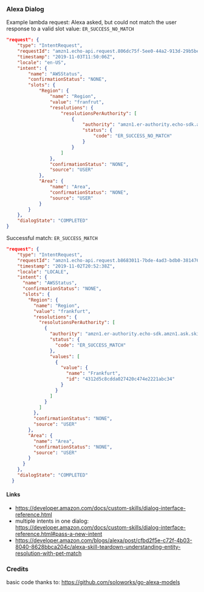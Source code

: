 ### Alexa Dialog
Example lambda request: Alexa asked, but could not match the user response to a valid slot value: `ER_SUCCESS_NO_MATCH`
```json
"request": {
    "type": "IntentRequest",
    "requestId": "amzn1.echo-api.request.806dc75f-5ee0-44a2-913d-29b5be44ad54",
    "timestamp": "2019-11-03T11:50:06Z",
    "locale": "en-US",
    "intent": {
        "name": "AWSStatus",
        "confirmationStatus": "NONE",
        "slots": {
            "Region": {
                "name": "Region",
                "value": "franfrut",
                "resolutions": {
                    "resolutionsPerAuthority": [
                        {
                            "authority": "amzn1.er-authority.echo-sdk.amzn1.ask.skill.8f065707-2c82-49b4-a78f-6a1fba6c8bae.AWSRegion",
                            "status": {
                                "code": "ER_SUCCESS_NO_MATCH"
                            }
                        }
                    ]
                },
                "confirmationStatus": "NONE",
                "source": "USER"
            },
            "Area": {
                "name": "Area",
                "confirmationStatus": "NONE",
                "source": "USER"
            }
        }
    },
    "dialogState": "COMPLETED"
}
```

Successful match: `ER_SUCCESS_MATCH`
```json
"request": {
    "type": "IntentRequest",
    "requestId": "amzn1.echo-api.request.b8683011-7bde-4ad3-bdb0-3814764e2dff",
    "timestamp": "2019-11-02T20:52:38Z",
    "locale": "LOCALE",
    "intent": {
      "name": "AWSStatus",
      "confirmationStatus": "NONE",
      "slots": {
        "Region": {
          "name": "Region",
          "value": "frankfurt",
          "resolutions": {
            "resolutionsPerAuthority": [
              {
                "authority": "amzn1.er-authority.echo-sdk.amzn1.ask.skill.8f065707-2c82-49b4-a78f-6a1fba6c8bae.AWSRegion",
                "status": {
                  "code": "ER_SUCCESS_MATCH"
                },
                "values": [
                  {
                    "value": {
                      "name": "Frankfurt",
                      "id": "4312d5c8cdda027420c474e2221abc34"
                    }
                  }
                ]
              }
            ]
          },
          "confirmationStatus": "NONE",
          "source": "USER"
        },
        "Area": {
          "name": "Area",
          "confirmationStatus": "NONE",
          "source": "USER"
        }
      }
    },
    "dialogState": "COMPLETED"
  }
```

#### Links
* https://developer.amazon.com/docs/custom-skills/dialog-interface-reference.html
* multiple intents in one dialog: https://developer.amazon.com/docs/custom-skills/dialog-interface-reference.html#pass-a-new-intent
* https://developer.amazon.com/blogs/alexa/post/cfbd2f5e-c72f-4b03-8040-8628bbca204c/alexa-skill-teardown-understanding-entity-resolution-with-pet-match

### Credits
basic code thanks to: https://github.com/soloworks/go-alexa-models